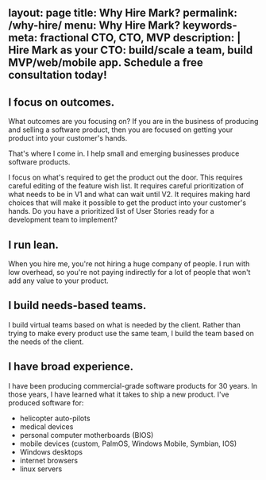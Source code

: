 layout: page
title: Why Hire Mark?
permalink: /why-hire/
menu: Why Hire Mark?
keywords-meta: fractional CTO, CTO, MVP
description: |
  Hire Mark as your CTO: build/scale a team, build MVP/web/mobile app. Schedule a free consultation today!
---

## I focus on outcomes.

What outcomes are you focusing on? If you are in the business of producing and selling a software product, then you are focused on getting your product into your customer's hands.

That's where I come in. I help small and emerging businesses produce software products.

I focus on what's required to get the product out the door. This requires careful editing of the feature wish list. It requires careful prioritization of what needs to be in V1 and what can wait until V2. It requires making hard choices that will make it possible to get the product into your customer's hands. Do you have a prioritized list of User Stories ready for a development team to implement?

## I run lean.

When you hire me, you're not hiring a huge company of people. I run with low overhead, so you're not paying indirectly for a lot of people that won't add any value to your product. 

## I build needs-based teams.
I build virtual teams based on what is needed by the client. Rather than trying to make every product use the same team, I build the team based on the needs of the client.

## I have broad experience.

I have been producing commercial-grade software products for 30 years. In those years, I have learned what it takes to ship a new product. I've produced software for:

* helicopter auto-pilots
* medical devices
* personal computer motherboards (BIOS)
* mobile devices (custom, PalmOS, Windows Mobile, Symbian, IOS)
* Windows desktops
* internet browsers
* linux servers

